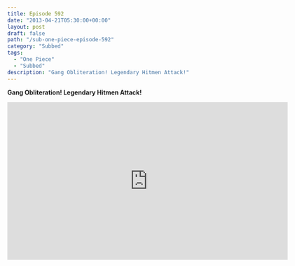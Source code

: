 ```yaml
---
title: Episode 592
date: "2013-04-21T05:30:00+00:00"
layout: post
draft: false
path: "/sub-one-piece-episode-592"
category: "Subbed"
tags:
  - "One Piece"
  - "Subbed"
description: "Gang Obliteration! Legendary Hitmen Attack!"
---
```


**Gang Obliteration! Legendary Hitmen Attack!**

<iframe width="640" height="360" src="https://www.rapidvideo.com/e/G6FRPFN0SC" frameborder="0" marginwidth=0 marginheight=0 scrolling=no allowfullscreen></iframe>

